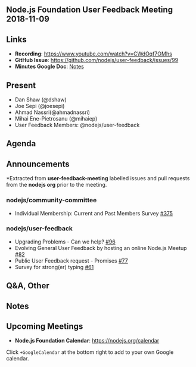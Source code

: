 ## Node.js Foundation User Feedback Meeting 2018-11-09
## Links

* **Recording**: https://www.youtube.com/watch?v=CWdOqf7OMhs 
* **GitHub Issue**: https://github.com/nodejs/user-feedback/issues/99 
* **Minutes Google Doc**: [Notes](https://docs.google.com/document/d/1e501J778utbBYguBz3kVe-Pdmd6-MJ_sAoeMc9IdR2k)

## Present
* Dan Shaw (@dshaw)
* Joe Sepi (@joesepi)
* Ahmad Nassri(@ahmadnassri)
* Mihai Ene-Pietrosanu (@mihaiep)
* User Feedback Members: @nodejs/user-feedback

## Agenda

## Announcements

*Extracted from **user-feedback-meeting** labelled issues and pull requests from the **nodejs org** prior to the meeting.

### nodejs/community-committee

* Individual Membership: Current and Past Members Survey [#375](https://github.com/nodejs/community-committee/issues/375)

### nodejs/user-feedback

* Upgrading Problems - Can we help? [#96](https://github.com/nodejs/user-feedback/issues/96)
* Evolving General User Feedback by hosting an online Node.js Meetup [#82](https://github.com/nodejs/user-feedback/issues/82)
* Public User Feedback request - Promises [#77](https://github.com/nodejs/user-feedback/issues/77)
* Survey for strong(er) typing [#61](https://github.com/nodejs/user-feedback/issues/61)

## Q&A, Other

## Notes


## Upcoming Meetings

* **Node.js Foundation Calendar**: https://nodejs.org/calendar

Click `+GoogleCalendar` at the bottom right to add to your own Google calendar.

